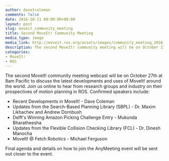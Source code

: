 ```yaml
---
author: davetcoleman
comments: false
date: 2016-10-11 00:00:00+00:00
layout: post
slug: moveit_community_meeting
title: Second MoveIt! Community Meeting
media_type: image
media_link: http://moveit.ros.org/assets/images/community_meeting_2016.jpg
description: The second MoveIt! community meeting will be on October 27th at 8am Pacific to discuss the latest developments and uses of MoveIt! around the world.
categories:
- MoveIt!
- ROS
---
```


The second MoveIt! community meeting webcast will be on October 27th at 8am Pacific to discuss the latest developments and uses of MoveIt! around the world. Join us online to hear from research groups and industry on their prospectives of motion planning in ROS. Confirmed speakers include:

- Recent Developments in MoveIt! - Dave Coleman
- Updates from the Search-Based Planning Library (SBPL) - Dr. Maxim Likhachev and Andrew Dornbush
- Delft's Winning Amazon Picking Challenge Entry - Mukunda Bharatheesha
- Updates from the Flexible Collision Checking Library (FCL) - Dr. Dinesh Manocha
- MoveIt! @ Fetch Robotics - Michael Ferguson

Final agenda and details on how to join the AnyMeeting event will be sent out closer to the event.
